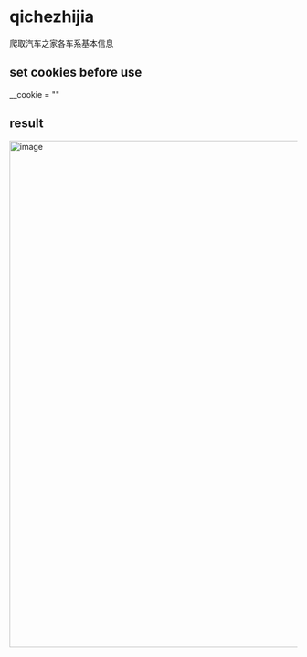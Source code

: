 # qichezhijia
爬取汽车之家各车系基本信息

## set cookies before use
__cookie = "" 

## result
<img width="887" alt="image" src="https://user-images.githubusercontent.com/7435136/158093680-3ec43acb-1d82-49b8-9ddf-dc78c0356740.png">


